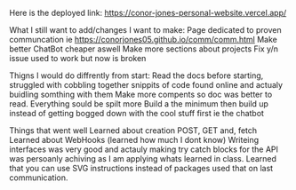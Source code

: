 Here is the deployed link: https://conor-jones-personal-website.vercel.app/

What I still want to add/changes I want to make: Page dedicated to proven communcation ie https://conorjones05.github.io/comm/comm.html Make better ChatBot cheaper aswell Make more sections about projects Fix y/n issue used to work but now is broken

Thigns I would do diffrently from start: Read the docs before starting, struggled with cobbling together snippits of code found online and actualy buidling somthing with them 
Make more compents so doc was better to read. Everything sould be spilt more Build a the minimum then build up instead of getting bogged down with the cool stuff first ie the chatbot 

Things that went well Learned about creation POST, GET and, fetch Learned about WebHooks (learned how much I dont know) Writeing interfaces was very good and actauly making try catch blocks for the API was persoanly achiving as I am applying whats learned in class. Learned that you can use SVG instructions instead of packages used that on last communication.
